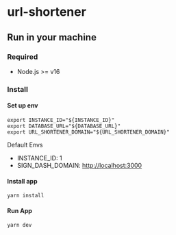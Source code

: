 # url-shortener

## Run in your machine

### Required

- Node.js >= v16

### Install

#### Set up env

```shell
export INSTANCE_ID="${INSTANCE_ID}"
export DATABASE_URL="${DATABASE_URL}"
export URL_SHORTENER_DOMAIN="${URL_SHORTENER_DOMAIN}"
```

Default Envs

- INSTANCE_ID: 1
- SIGN_DASH_DOMAIN: <http://localhost:3000>

#### Install app

```shell
yarn install
```

#### Run App

```shell
yarn dev
```
